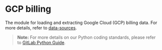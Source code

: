 # GCP billing

The module for loading and extracting Google Cloud (GCP) billing data. For more details, refer to [data-sources](https://about.gitlab.com/handbook/business-technology/data-team/platform/#data-sources).



> **Note:** For more details on our Python coding standards, please refer to [GitLab Python Guide](https://about.gitlab.com/handbook/business-technology/data-team/platform/python-guide/).
